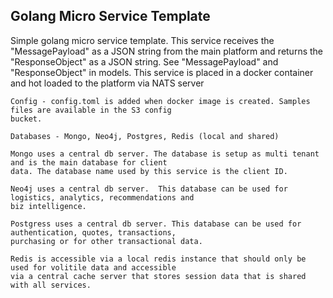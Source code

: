## Golang Micro Service Template

Simple golang micro service template. This service receives the "MessagePayload" as a JSON string from the main platform
and returns the "ResponseObject" as a JSON string. See "MessagePayload" and "ResponseObject" in models.
This service is placed in a docker container and hot loaded to the platform via NATS server

```
Config - config.toml is added when docker image is created. Samples files are available in the S3 config
bucket.

Databases - Mongo, Neo4j, Postgres, Redis (local and shared)

Mongo uses a central db server. The database is setup as multi tenant and is the main database for client
data. The database name used by this service is the client ID.

Neo4j uses a central db server.  This database can be used for logistics, analytics, recommendations and
biz intelligence.

Postgress uses a central db server. This database can be used for authentication, quotes, transactions,
purchasing or for other transactional data.

Redis is accessible via a local redis instance that should only be used for volitile data and accessible
via a central cache server that stores session data that is shared with all services.

```